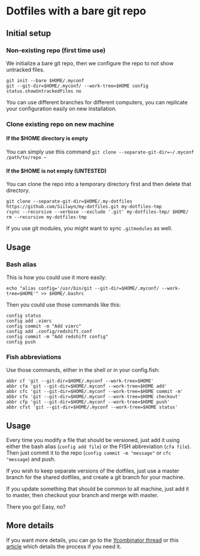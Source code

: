 # Dotfiles with a bare git repo
## Initial setup
### Non-existing repo (first time use)
We initialize a bare git repo, then we configure the repo to not show untracked files.
```
git init --bare $HOME/.myconf
git --git-dir=$HOME/.myconf/ --work-tree=$HOME config status.showUntrackedFiles no
```
You can use different branches for different computers, you can replicate your configuration easily on new installation.
### Clone existing repo on new machine
#### If the $HOME directory is empty
You can simply use this command
`git clone --separate-git-dir=~/.myconf /path/to/repo ~`
#### If the $HOME is not empty (UNTESTED)
You can clone the repo into a temporary directory first and then delete that directory.
```
git clone --separate-git-dir=$HOME/.my-dotfiles https://github.com/Siilwyn/my-dotfiles.git my-dotfiles-tmp
rsync --recursive --verbose --exclude '.git' my-dotfiles-tmp/ $HOME/
rm --recursive my-dotfiles-tmp
```
If you use git modules, you might want to sync `.gitmodules` as well.
## Usage
### Bash alias
This is how you could use it more easily:
```
echo "alias config='/usr/bin/git --git-dir=$HOME/.myconf/ --work-tree=$HOME'" >> $HOME/.bashrc
```
Then you could use those commands like this:
```
config status
config add .vimrc
config commit -m "Add vimrc"
config add .config/redshift.conf
config commit -m "Add redshift config"
config push
```
### Fish abbreviations
Use those commands, either in the shell or in your config.fish:
```
abbr cf 'git --git-dir=$HOME/.myconf --work-tree=$HOME'
abbr cfa 'git --git-dir=$HOME/.myconf --work-tree=$HOME add'
abbr cfc 'git --git-dir=$HOME/.myconf --work-tree=$HOME commit -m'
abbr cfo 'git --git-dir=$HOME/.myconf --work-tree=$HOME checkout'
abbr cfp 'git --git-dir=$HOME/.myconf --work-tree=$HOME push'
abbr cfst 'git --git-dir=$HOME/.myconf --work-tree=$HOME status'
```
## Usage
Every time you modify a file that should be versioned, just add it using either the bash alias (`config add file`) or the FISH abbreviation (`cfa file`).
Then just commit it to the repo (`config commit -m "message"` or `cfc "message`) and push.

If you wish to keep separate versions of the dotfiles, just use a master branch for the shared dotfiles, and create a git branch for your machine.

If you update something that should be common to all machine, just add it to master, then checkout your branch and merge with master.

There you go! Easy, no?
## More details
If you want more details, you can go to the [Ycombinator thread](https://news.ycombinator.com/item?id=11070797) or this [article](https://developer.atlassian.com/blog/2016/02/best-way-to-store-dotfiles-git-bare-repo/) which details the process if you need it.

